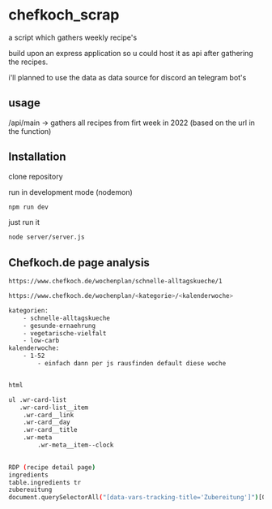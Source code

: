 # chefkoch_scrap
a script which gathers weekly recipe's

build upon an express application so u could host it as api after gathering the recipes.

i'll planned to use the data as data source for discord an telegram bot's

## usage
/api/main -> gathers all recipes from firt week in 2022 (based on the url in the function)

## Installation
clone repository

run in development mode (nodemon)
```bash
npm run dev
```

just run it
```bash
node server/server.js
```

## Chefkoch.de page analysis
```bash
https://www.chefkoch.de/wochenplan/schnelle-alltagskueche/1

https://www.chefkoch.de/wochenplan/<kategorie>/<kalenderwoche>

kategorien:
	- schnelle-alltagskueche
	- gesunde-ernaehrung
	- vegetarische-vielfalt
	- low-carb
kalenderwoche:
	- 1-52
		- einfach dann per js rausfinden default diese woche


html

ul .wr-card-list
   .wr-card-list__item
	.wr-card__link
	.wr-card__day
	.wr-card__title
	.wr-meta
		.wr-meta__item--clock
		

RDP (recipe detail page)
ingredients
table.ingredients tr
zubereuitung
document.querySelectorAll("[data-vars-tracking-title='Zubereitung']")[0].parentElement.querySelector("div.ds-box").innerText



```


